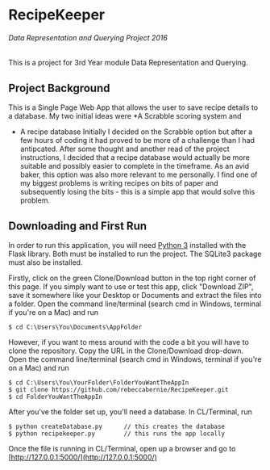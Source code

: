 # RecipeKeeper
###### Data Representation and Querying Project 2016
This is a project for 3rd Year module Data Representation and Querying.

## Project Background 
This is a Single Page Web App that allows the user to save recipe details to a database. 
My two initial ideas were 
*A Scrabble scoring system 
and 
* A recipe database
Initially I decided on the Scrabble option but after a few hours of coding it had proved to be more of a challenge than I had antipcated. After some thought and another read of the project instructions, I decided that a recipe database would actually be more suitable and possibly easier to complete in the timeframe. 
As an avid baker, this option was also more relevant to me personally. I find one of my biggest problems is writing recipes on bits of paper and subsequently losing the bits - this is a simple app that would solve this problem.


## Downloading and First Run
In order to run this application, you will need [Python 3](https://www.continuum.io/downloads) installed with the Flask library. Both must be installed to run the project. The SQLite3 package must also be installed.

Firstly, click on the green Clone/Download button in the top right corner of this page. 
If you simply want to use or test this app, click "Download ZIP", save it somewhere like your Desktop or Documents and extract the files into a folder. 
Open the command line/terminal (search cmd in Windows, terminal if you're on a Mac) and run
```
$ cd C:\Users\You\Documents\AppFolder
```

However, if you want to mess around with the code a bit you will have to clone the repository. Copy the URL in the Clone/Download drop-down. Open the command line/terminal (search cmd in Windows, terminal if you're on a Mac) and run 
```
$ cd C:\Users\You\YourFolder\FolderYouWantTheAppIn
$ git clone https://github.com/rebeccabernie/RecipeKeeper.git
$ cd FolderYouWantTheAppIn
```

After you've the folder set up, you'll need a database. In CL/Terminal, run
```
$ python createDatabase.py      // this creates the database
$ python recipekeeper.py        // this runs the app locally 
```

Once the file is running in CL/Terminal, open up a browser and go to [http://127.0.0.1:5000/](http://127.0.0.1:5000/)